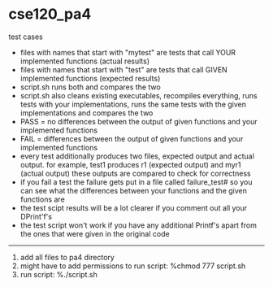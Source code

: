 # cse120_pa4
test cases

- files with names that start with "mytest" are tests that call YOUR implemented functions (actual results)
- files with names that start with "test" are tests that call GIVEN implemented functions (expected results)
- script.sh runs both and compares the two
- script.sh also cleans existing executables, recompiles everything, runs tests with your implementations, runs the same tests with the given implementations and compares the two
- PASS = no differences between the output of given functions and your implemented functions
- FAIL = differences between the output of given functions and your implemented functions
- every test additionally produces two files, expected output and actual output. for example, test1 produces r1 (expected output) and myr1 (actual output) these outputs are compared to check for correctness
- if you fail a test the failure gets put in a file called failure_test# so you can see what the differences between your functions and the given functions are
- the test scipt results will be a lot clearer if you comment out all your DPrint'f's
- the test script won't work if you have any additional Printf's apart from the ones that were given in the original code



---------------------------------------------------------------------------------------------------------------------------------------


1. add all files to pa4 directory
2. might have to add permissions to run script:
   %chmod 777 script.sh
3. run script:
   %./script.sh
